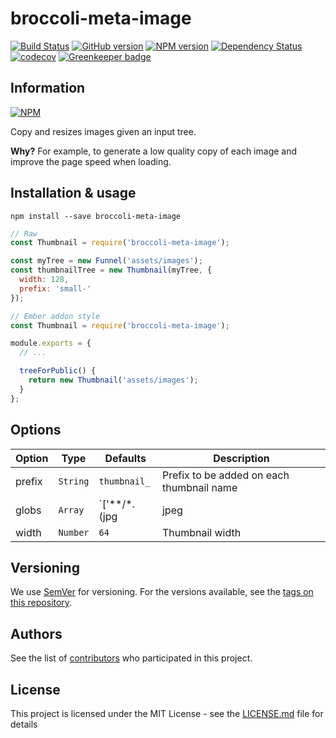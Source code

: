 # broccoli-meta-image

[![Build Status](https://travis-ci.org/BBVAEngineering/broccoli-meta-image.svg?branch=master)](https://travis-ci.org/BBVAEngineering/broccoli-meta-image)
[![GitHub version](https://badge.fury.io/gh/BBVAEngineering%2Fbroccoli-meta-image.svg)](https://badge.fury.io/gh/BBVAEngineering%2Fbroccoli-meta-image)
[![NPM version](https://badge.fury.io/js/broccoli-meta-image.svg)](https://badge.fury.io/js/broccoli-meta-image)
[![Dependency Status](https://david-dm.org/BBVAEngineering/broccoli-meta-image.svg)](https://david-dm.org/BBVAEngineering/broccoli-meta-image)
[![codecov](https://codecov.io/gh/BBVAEngineering/broccoli-meta-image/branch/master/graph/badge.svg)](https://codecov.io/gh/BBVAEngineering/broccoli-meta-image)
[![Greenkeeper badge](https://badges.greenkeeper.io/BBVAEngineering/broccoli-meta-image.svg)](https://greenkeeper.io/)

## Information

[![NPM](https://nodei.co/npm/broccoli-meta-image.png?downloads=true&downloadRank=true)](https://nodei.co/npm/broccoli-meta-image/)

Copy and resizes images given an input tree.

**Why?** For example, to generate a low quality copy of each image and improve the page speed when loading.

## Installation & usage

`npm install --save broccoli-meta-image`


```javascript
// Raw
const Thumbnail = require('broccoli-meta-image');

const myTree = new Funnel('assets/images');
const thumbnailTree = new Thumbnail(myTree, {
  width: 128,
  prefix: 'small-'
});
```

```javascript
// Ember addon style
const Thumbnail = require('broccoli-meta-image');

module.exports = {
  // ...

  treeForPublic() {
    return new Thumbnail('assets/images');
  }
};
```

## Options

| Option | Type     | Defaults                      | Description                               |
|--------|----------|-------------------------------|-------------------------------------------|
| prefix | `String` | `thumbnail_`                  | Prefix to be added on each thumbnail name |
| globs  | `Array`  | `['**/*.(jpg|jpeg|gif|png)']` | Files to be processed                     |
| width  | `Number` | `64`                          | Thumbnail width                           |

## Versioning

We use [SemVer](http://semver.org/) for versioning. For the versions available, see the [tags on this repository](https://github.com/BBVAEngineering/broccoli-meta-image/tags).

## Authors

See the list of [contributors](https://github.com/BBVAEngineering/broccoli-meta-image/graphs/contributors) who participated in this project.

## License

This project is licensed under the MIT License - see the [LICENSE.md](LICENSE.md) file for details
